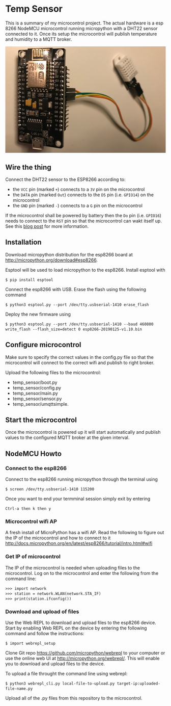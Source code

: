 # Temp Sensor

This is a summary of my microcontrol project. The actual hardware is a esp 8266 NodeMCU microcontrol running micropython with a DHT22 sensor connected to it. Once its setup the microcontrol will publish temperature and humidity to a MQTT broker.

![NodeMCU and DHT22](img/nodemcu_dht22.jpg)

<!-- Tutorial used: http://docs.micropython.org/en/latest/esp8266/quickref.html -->

<!--
MQTT on ESP8266
https://randomnerdtutorials.com/micropython-mqtt-esp32-esp8266/
-->

## Wire the thing
Connect the DHT22 sensor to the ESP8266 according to:
* the `VCC` pin (marked `+`) connects to a `3V` pin on the microcontrol 
* the `DATA` pin (marked `Out`) connects to the `D5` pin (i.e. `GPIO14`) on the microcontrol
* the `GND` pin (marked `-`) connects to a `G` pin on the microcontrol

If the microcontrol shall be powered by battery then the `Do` pin (i.e. `GPIO16`) needs to connect to the `RST` pin so that the microcontrol can wakt itself up. See this [blog post](
https://randomnerdtutorials.com/micropython-esp8266-deep-sleep-wake-up-sources/) for more information.

## Installation

Download micropython distribution for the esp8266 board at http://micropython.org/download#esp8266.

Esptool will be used to load micropython to the esp8266. Install esptool with
```
$ pip install esptool
```

Connect the esp8266 with USB. Erase the flash using the following command
```
$ python3 esptool.py --port /dev/tty.usbserial-1410 erase_flash
```
<!-- /Library/Frameworks/Python.framework/Versions/3.6/lib/python3.6/site-packages/esptool.py -->

Deploy the new firmware using
```
$ python3 esptool.py --port /dev/tty.usbserial-1410 --baud 460800 write_flash --flash_size=detect 0 esp8266-20190125-v1.10.bin 
```

## Configure microcontrol
Make sure to specify the correct values in the config.py file so that the microcontrol will connect to the correct wifi and publish to right broker.

Upload the following files to the microcontrol:
* temp_sensor/boot.py
* temp_sensor/config.py
* temp_sensor/main.py
* temp_sensor/sensor.py
* temp_sensor/umqttsimple.



## Start the microcontrol
Once the microcontrol is powered up it will start automatically and publish values to the configured MQTT broker at the given interval.

## NodeMCU Howto

### Connect to the esp8266

Connect to the esp8266 running micropython through the terminal using
```
$ screen /dev/tty.usbserial-1410 115200
```

Once you want to end your termminal session simply exit by entering
```
Ctrl-a then k then y 
```

### Microcontrol wifi AP
A fresh install of MicroPython has a wifi AP. Read the following to figure out the IP of the microcontrol and how to connect to it http://docs.micropython.org/en/latest/esp8266/tutorial/intro.html#wifi

### Get IP of microcontrol
The IP of the microcontrol is needed when uploading files to the microcontrol. Log on to the microcontrol and enter the following from the command line:
```
>>> import network
>>> station = network.WLAN(network.STA_IF)
>>> print(station.ifconfig())
```

### Download and upload of files
Use the Web REPL to download and upload files to the esp8266 device. Start by enabling Web REPL on the device by entering the following command and follow the instructions:
```
$ import webrepl_setup
```

Clone Git repo https://github.com/micropython/webrepl to your computer or use the online web UI at http://micropython.org/webrepl/. This will enable you to download and upload files to the device.


To upload a file throught the command line using webrepl:
```
$ python3 webrepl_cli.py local-file-to-upload.py target-ip:uploaded-file-name.py
```

Upload all of the .py files from this repository to the microcontrol.


